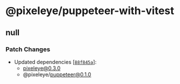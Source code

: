 # @pixeleye/puppeteer-with-vitest

## null

### Patch Changes

- Updated dependencies [[`88f845a`](https://github.com/pixeleye-io/pixeleye/commit/88f845ab67a84a5fa9f1920a5b9d706133158a9f)]:
  - pixeleye@0.3.0
  - @pixeleye/puppeteer@0.1.0
